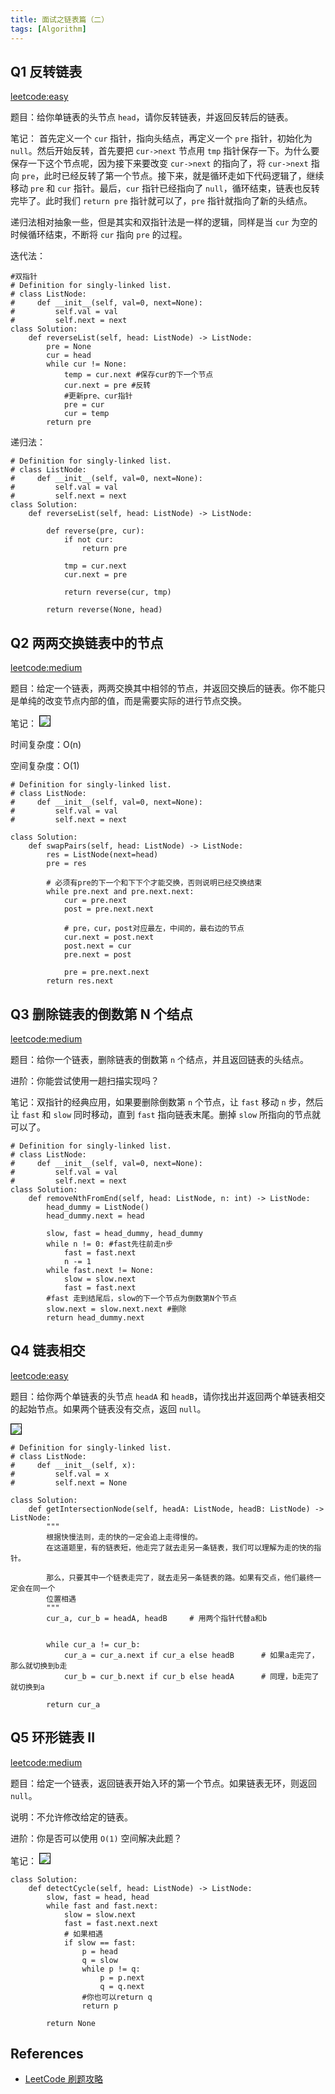 ```yaml
---
title: 面试之链表篇（二）
tags: [Algorithm]
---
```


## Q1 反转链表
[leetcode:easy](https://leetcode-cn.com/problems/reverse-linked-list/)

题目：给你单链表的头节点 `head`，请你反转链表，并返回反转后的链表。

笔记：
首先定义一个 `cur` 指针，指向头结点，再定义一个 `pre` 指针，初始化为 `null`。然后开始反转，首先要把 `cur->next` 节点用 `tmp` 指针保存一下。为什么要保存一下这个节点呢，因为接下来要改变 `cur->next` 的指向了，将 `cur->next` 指向 `pre`，此时已经反转了第一个节点。接下来，就是循环走如下代码逻辑了，继续移动 `pre` 和 `cur` 指针。最后，`cur` 指针已经指向了 `null`，循环结束，链表也反转完毕了。此时我们 `return pre` 指针就可以了，`pre` 指针就指向了新的头结点。

递归法相对抽象一些，但是其实和双指针法是一样的逻辑，同样是当 `cur` 为空的时候循环结束，不断将 `cur` 指向 `pre` 的过程。

迭代法：
```
#双指针
# Definition for singly-linked list.
# class ListNode:
#     def __init__(self, val=0, next=None):
#         self.val = val
#         self.next = next
class Solution:
    def reverseList(self, head: ListNode) -> ListNode: 
        pre = None
        cur = head  
        while cur != None:
            temp = cur.next #保存cur的下一个节点
            cur.next = pre #反转
            #更新pre、cur指针
            pre = cur
            cur = temp
        return pre
```

递归法：
```
# Definition for singly-linked list.
# class ListNode:
#     def __init__(self, val=0, next=None):
#         self.val = val
#         self.next = next
class Solution:
    def reverseList(self, head: ListNode) -> ListNode:
        
        def reverse(pre, cur):
            if not cur:
                return pre
                
            tmp = cur.next
            cur.next = pre

            return reverse(cur, tmp)
        
        return reverse(None, head)
```

## Q2 两两交换链表中的节点
[leetcode:medium](https://leetcode-cn.com/problems/swap-nodes-in-pairs/)

题目：给定一个链表，两两交换其中相邻的节点，并返回交换后的链表。你不能只是单纯的改变节点内部的值，而是需要实际的进行节点交换。

笔记：
<img src="{{ site.baseurl }}/assets/images/leetcode2.png" style="border:1px solid black;">

时间复杂度：O(n)

空间复杂度：O(1)

```
# Definition for singly-linked list.
# class ListNode:
#     def __init__(self, val=0, next=None):
#         self.val = val
#         self.next = next

class Solution:
    def swapPairs(self, head: ListNode) -> ListNode:
        res = ListNode(next=head)
        pre = res
        
        # 必须有pre的下一个和下下个才能交换，否则说明已经交换结束
        while pre.next and pre.next.next:
            cur = pre.next
            post = pre.next.next
            
            # pre，cur，post对应最左，中间的，最右边的节点
            cur.next = post.next
            post.next = cur
            pre.next = post

            pre = pre.next.next
        return res.next
```

## Q3 删除链表的倒数第 N 个结点
[leetcode:medium](https://leetcode-cn.com/problems/remove-nth-node-from-end-of-list/)

题目：给你一个链表，删除链表的倒数第 `n` 个结点，并且返回链表的头结点。

进阶：你能尝试使用一趟扫描实现吗？

笔记：双指针的经典应用，如果要删除倒数第 `n` 个节点，让 `fast` 移动 `n` 步，然后让 `fast` 和 `slow` 同时移动，直到 `fast` 指向链表末尾。删掉 `slow` 所指向的节点就可以了。

```
# Definition for singly-linked list.
# class ListNode:
#     def __init__(self, val=0, next=None):
#         self.val = val
#         self.next = next
class Solution:
    def removeNthFromEnd(self, head: ListNode, n: int) -> ListNode:
        head_dummy = ListNode()
        head_dummy.next = head

        slow, fast = head_dummy, head_dummy
        while n != 0: #fast先往前走n步
            fast = fast.next
            n -= 1
        while fast.next != None:
            slow = slow.next
            fast = fast.next
        #fast 走到结尾后，slow的下一个节点为倒数第N个节点
        slow.next = slow.next.next #删除
        return head_dummy.next
```

##  Q4 链表相交
[leetcode:easy](https://leetcode-cn.com/problems/intersection-of-two-linked-lists-lcci/)

题目：给你两个单链表的头节点 `headA` 和 `headB`，请你找出并返回两个单链表相交的起始节点。如果两个链表没有交点，返回 `null`。

<img src="{{ site.baseurl }}/assets/images/leetcode3.png" style="border:1px solid black;">

```
# Definition for singly-linked list.
# class ListNode:
#     def __init__(self, x):
#         self.val = x
#         self.next = None

class Solution:
    def getIntersectionNode(self, headA: ListNode, headB: ListNode) -> ListNode:
        """
        根据快慢法则，走的快的一定会追上走得慢的。
        在这道题里，有的链表短，他走完了就去走另一条链表，我们可以理解为走的快的指针。

        那么，只要其中一个链表走完了，就去走另一条链表的路。如果有交点，他们最终一定会在同一个
        位置相遇
        """
        cur_a, cur_b = headA, headB     # 用两个指针代替a和b

        
        while cur_a != cur_b:
            cur_a = cur_a.next if cur_a else headB      # 如果a走完了，那么就切换到b走
            cur_b = cur_b.next if cur_b else headA      # 同理，b走完了就切换到a
        
        return cur_a
```

## Q5 环形链表 II
[leetcode:medium](https://leetcode-cn.com/problems/linked-list-cycle-ii/)

题目：给定一个链表，返回链表开始入环的第一个节点。如果链表无环，则返回 `null`。

说明：不允许修改给定的链表。

进阶：你是否可以使用 `O(1)` 空间解决此题？

笔记：
<img src="{{ site.baseurl }}/assets/images/leetcode1.png" style="border:1px solid black;">

```
class Solution:
    def detectCycle(self, head: ListNode) -> ListNode:
        slow, fast = head, head
        while fast and fast.next:
            slow = slow.next
            fast = fast.next.next
            # 如果相遇
            if slow == fast:
                p = head
                q = slow
                while p != q:
                    p = p.next
                    q = q.next
                #你也可以return q
                return p

        return None
```

## References
- [LeetCode 刷题攻略](https://github.com/youngyangyang04/leetcode-master)
